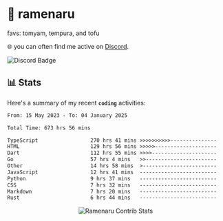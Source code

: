 # 🍜 ramenaru
favs: tomyam, tempura, and tofu

🌐 you can often find me active on [Discord](https://discordapp.com/users/503291004200157185).

![Discord Badge](https://dcbadge.vercel.app/api/shield/503291004200157185)

## 📊 Stats

Here's a summary of my recent **`coding`** activities:

<!--START_SECTION:waka-->

```txt
From: 15 May 2023 - To: 04 January 2025

Total Time: 673 hrs 56 mins

TypeScript                 270 hrs 41 mins >>>>>>>>>>---------------   40.16 %
HTML                       129 hrs 56 mins >>>>>--------------------   19.28 %
Dart                       112 hrs 55 mins >>>>---------------------   16.76 %
Go                         57 hrs 4 mins   >>-----------------------   08.47 %
Other                      14 hrs 58 mins  >------------------------   02.22 %
JavaScript                 12 hrs 41 mins  -------------------------   01.88 %
Python                     9 hrs 37 mins   -------------------------   01.43 %
CSS                        7 hrs 32 mins   -------------------------   01.12 %
Markdown                   7 hrs 20 mins   -------------------------   01.09 %
Rust                       6 hrs 44 mins   -------------------------   01.00 %
```

<!--END_SECTION:waka-->

<div style="text-align: center;">
   <img align="center" src="https://github-readme-streak-stats.herokuapp.com/?user=Ramenaru&theme=dark&card_width=520" alt="Ramenaru Contrib Stats" />
</div>

